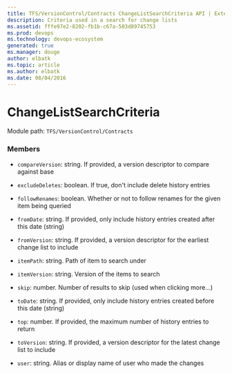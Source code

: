 ```yaml
---
title: TFS/VersionControl/Contracts ChangeListSearchCriteria API | Extensions for Azure DevOps Services
description: Criteria used in a search for change lists
ms.assetid: fffe97e2-8202-fb1b-c67a-503d89745753
ms.prod: devops
ms.technology: devops-ecosystem
generated: true
ms.manager: douge
author: elbatk
ms.topic: article
ms.author: elbatk
ms.date: 08/04/2016
---
```


# ChangeListSearchCriteria

Module path: `TFS/VersionControl/Contracts`


### Members

* `compareVersion`: string. If provided, a version descriptor to compare against base

* `excludeDeletes`: boolean. If true, don&#x27;t include delete history entries

* `followRenames`: boolean. Whether or not to follow renames for the given item being queried

* `fromDate`: string. If provided, only include history entries created after this date (string)

* `fromVersion`: string. If provided, a version descriptor for the earliest change list to include

* `itemPath`: string. Path of item to search under

* `itemVersion`: string. Version of the items to search

* `skip`: number. Number of results to skip (used when clicking more...)

* `toDate`: string. If provided, only include history entries created before this date (string)

* `top`: number. If provided, the maximum number of history entries to return

* `toVersion`: string. If provided, a version descriptor for the latest change list to include

* `user`: string. Alias or display name of user who made the changes

